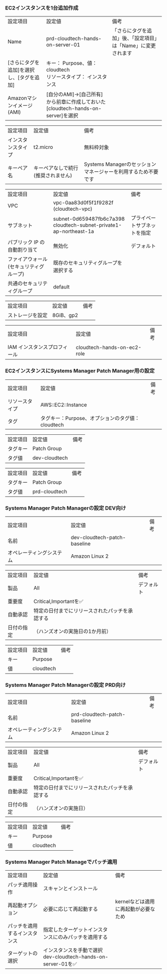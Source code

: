 ### EC2インスタンスを1台追加作成
|                                          |                                                                 |                                                              | 
| ---------------------------------------- | --------------------------------------------------------------- | ------------------------------------------------------------ | 
|  設定項目                                | 設定値                                                          | 備考                                                         | 
| Name                                     | prd-cloudtech-hands-on-server-01                                | 「さらにタグを追加」後、「設定項目」は「Name」に変更されます | 
| [さらにタグを追加]を選択し、[タグを追加] | キー： Purpose、値： cloudtech<br>リソースタイプ： インスタンス |                                                              | 
| Amazonマシンイメージ(AMI)                | [自分のAMI]->[自己所有]から前章に作成しておいた[cloudtech-hands-on-server]を選択         |                                | 

|                    |                                     |                                                               | 
| ------------------ | ----------------------------------- | ------------------------------------------------------------- | 
|  設定項目          | 設定値                              | 備考                                                          | 
| インスタンスタイプ | t2.micro                            | 無料枠対象                                                    | 
| キーペア名         | キーペアなしで続行 (推奨されません) | Systems Managerのセッションマネージャーを利用するため不要です | 

|                                         |                                                                       |                              | 
| --------------------------------------- | --------------------------------------------------------------------- | ---------------------------- | 
|  設定項目                               | 設定値                                                                | 備考                         | 
| VPC                                     | vpc-0aa83d0f5f1f9282f (cloudtech-vpc)                                 |                              | 
| サブネット                              | subnet-0d659487fb6c7a398<br>cloudtech-subnet-private1-ap-northeast-1a | プライベートサブネットを指定 | 
| パブリック IP の自動割り当て            | 無効化                                                                | デフォルト                   | 
| ファイアウォール (セキュリティグループ) | 既存のセキュリティグループを選択する                                  |                              | 
| 共通のセキュリティグループ              | default                                                               |                              | 

|                  |           |      | 
| ---------------- | --------- | ---- | 
|  設定項目        | 設定値    | 備考 | 
| ストレージを設定 | 8GiB、gp2 |      | 

|                              |                             |      | 
| ---------------------------- | --------------------------- | ---- | 
|  設定項目                    | 設定値                      | 備考 | 
| IAM インスタンスプロフィール | cloudtech-hands-on-ec2-role |      | 

### EC2インスタンスにSystems Manager Patch Manager用の設定
|                |                                                  |      | 
| -------------- | ------------------------------------------------ | ---- | 
|  設定項目      | 設定値                                           | 備考 | 
| リソースタイプ | AWS::EC2::Instance                               |      | 
| タグ           | タグキー：Purpose、オプションのタグ値：cloudtech |      | 

|           |               |      | 
| --------- | ------------- | ---- | 
|  設定項目 | 設定値        | 備考 | 
| タグキー  | Patch Group   |      | 
| タグ値    | dev-cloudtech |      | 

|           |               |      | 
| --------- | ------------- | ---- | 
|  設定項目 | 設定値        | 備考 | 
| タグキー  | Patch Group   |      | 
| タグ値    | prd-cloudtech |      | 

### Systems Manager Patch Managerの設定 DEV向け
|                          |                              |      | 
| ------------------------ | ---------------------------- | ---- | 
|  設定項目                | 設定値                       | 備考 | 
| 名前                     | dev-cloudtech-patch-baseline |      | 
| オペレーティングシステム | Amazon Linux 2               |      | 

|            |                                                |            | 
| ---------- | ---------------------------------------------- | ---------- | 
|  設定項目  | 設定値                                         | 備考       | 
| 製品       | All                                            | デフォルト | 
| 重要度     | Critical,Importantを✅                         |            | 
| 自動承認   | 特定の日付までにリリースされたパッチを承認する |            | 
| 日付の指定 | （ハンズオンの実施日の1か月前）                |            | 

|           |           |      | 
| --------- | --------- | ---- | 
|  設定項目 | 設定値    | 備考 | 
| キー      | Purpose   |      | 
| 値        | cloudtech |      | 

### Systems Manager Patch Managerの設定 PRD向け
|                          |                              |      | 
| ------------------------ | ---------------------------- | ---- | 
|  設定項目                | 設定値                       | 備考 | 
| 名前                     | prd-cloudtech-patch-baseline |      | 
| オペレーティングシステム | Amazon Linux 2               |      | 

|            |                                                |            | 
| ---------- | ---------------------------------------------- | ---------- | 
|  設定項目  | 設定値                                         | 備考       | 
| 製品       | All                                            | デフォルト | 
| 重要度     | Critical,Importantを✅                         |            | 
| 自動承認   | 特定の日付までにリリースされたパッチを承認する |            | 
| 日付の指定 | （ハンズオンの実施日）                |            | 

|           |           |      | 
| --------- | --------- | ---- | 
|  設定項目 | 設定値    | 備考 | 
| キー      | Purpose   |      | 
| 値        | cloudtech |      | 

### Systems Manager Patch Manageでパッチ適用
|                              |                                                                  |                                          | 
| ---------------------------- | ---------------------------------------------------------------- | ---------------------------------------- | 
|  設定項目                    | 設定値                                                           | 備考                                     | 
| パッチ適用操作               | スキャンとインストール                                           |                                          | 
| 再起動オプション             | 必要に応じて再起動する                                           | kernelなどは適用に再起動が必要なため<br> | 
| パッチを適用するインスタンス | 指定したターゲットインスタンスにのみパッチを適用する             |                                          | 
| ターゲットの選択             | インスタンスを手動で選択<br>dev-cloudtech-hands-on-server-01を✅ |                                          | 


